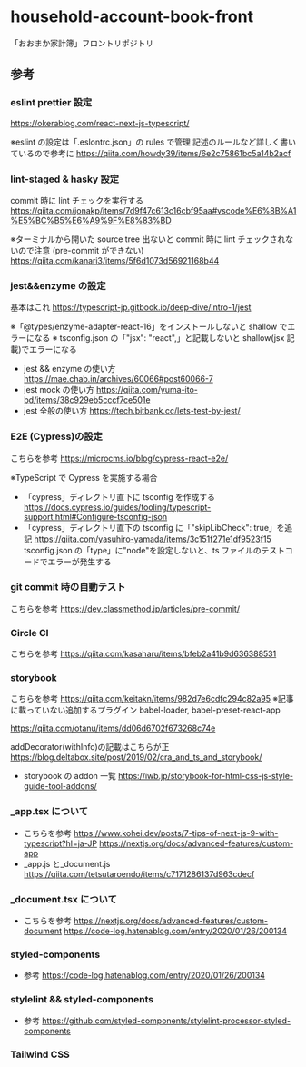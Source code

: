 # household-account-book-front

「おおまか家計簿」フロントリポジトリ

## 参考

### eslint prettier 設定

https://okerablog.com/react-next-js-typescript/

※eslint の設定は「.eslontrc.json」の rules で管理
記述のルールなど詳しく書いているので参考に
https://qiita.com/howdy39/items/6e2c75861bc5a14b2acf

### lint-staged & hasky 設定

commit 時に lint チェックを実行する
https://qiita.com/jonakp/items/7d9f47c613c16cbf95aa#vscode%E6%8B%A1%E5%BC%B5%E6%A9%9F%E8%83%BD

※ターミナルから開いた source tree 出ないと commit 時に lint チェックされないので注意
(pre-commit ができない)
https://qiita.com/kanari3/items/5f6d1073d56921168b44

### jest&&enzyme の設定

基本はこれ
https://typescript-jp.gitbook.io/deep-dive/intro-1/jest

※「@types/enzyme-adapter-react-16」をインストールしないと shallow でエラーになる
※ tsconfig.json の「"jsx": "react",」と記載しないと shallow(jsx 記載)でエラーになる

- jest && enzyme の使い方
  https://mae.chab.in/archives/60066#post60066-7
- jest mock の使い方
  https://qiita.com/yuma-ito-bd/items/38c929eb5cccf7ce501e
- jest 全般の使い方
  https://tech.bitbank.cc/lets-test-by-jest/

### E2E (Cypress)の設定

こちらを参考
https://microcms.io/blog/cypress-react-e2e/

※TypeScript で Cypress を実施する場合

- 「cypress」ディレクトリ直下に tsconfig を作成する
  https://docs.cypress.io/guides/tooling/typescript-support.html#Configure-tsconfig-json
- 「cypress」ディレクトリ直下の tsconfig に「"skipLibCheck": true」を追記
  https://qiita.com/yasuhiro-yamada/items/3c151f271e1df9523f15
  tsconfig.json の「type」に"node"を設定しないと、ts ファイルのテストコードでエラーが発生する

### git commit 時の自動テスト

こちらを参考
https://dev.classmethod.jp/articles/pre-commit/

### Circle CI

こちらを参考
https://qiita.com/kasaharu/items/bfeb2a41b9d636388531

### storybook

こちらを参考
https://qiita.com/keitakn/items/982d7e6cdfc294c82a95
※記事に載っていない追加するプラグイン
babel-loader, babel-preset-react-app

https://qiita.com/otanu/items/dd06d6702f673268c74e

addDecorator(withInfo)の記載はこちらが正
https://blog.deltabox.site/post/2019/02/cra_and_ts_and_storybook/

- storybook の addon 一覧
  https://iwb.jp/storybook-for-html-css-js-style-guide-tool-addons/

### \_app.tsx について

- こちらを参考
  https://www.kohei.dev/posts/7-tips-of-next-js-9-with-typescript?hl=ja-JP
  https://nextjs.org/docs/advanced-features/custom-app
- \_app.js と\_document.js
  https://qiita.com/tetsutaroendo/items/c7171286137d963cdecf

### \_document.tsx について

- こちらを参考
  https://nextjs.org/docs/advanced-features/custom-document
  https://code-log.hatenablog.com/entry/2020/01/26/200134

### styled-components

- 参考
  https://code-log.hatenablog.com/entry/2020/01/26/200134

### stylelint && styled-components

- 参考
  https://github.com/styled-components/stylelint-processor-styled-components

### Tailwind CSS
